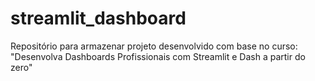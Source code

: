 # streamlit_dashboard
Repositório para armazenar projeto desenvolvido com base no curso: "Desenvolva Dashboards Profissionais com Streamlit e Dash a partir do zero"
